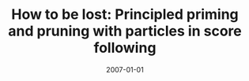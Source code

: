 ---
title: "How to be lost: Principled priming and pruning with particles in score following"
collection: publications
permalink: /publication/2007-how-to-be-lost-principled
date: 2007-01-01
venue: 'International Computer Music Conference'
paperurl: '/files/Fox_2007_ScoreFollowing.pdf'
citation: 'Charles Fox, John Quinn'
---